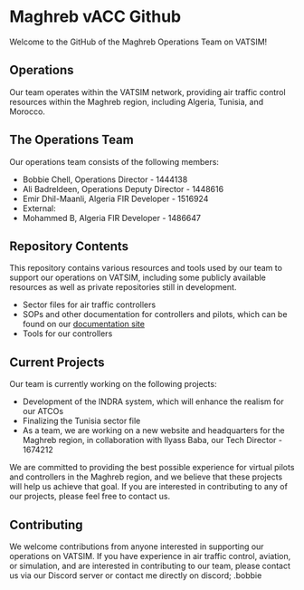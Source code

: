 # Maghreb vACC Github

Welcome to the GitHub of the Maghreb Operations Team on VATSIM!

## Operations

Our team operates within the VATSIM network, providing air traffic control resources within the Maghreb region, including Algeria, Tunisia, and Morocco.

## The Operations Team

Our operations team consists of the following members:

- Bobbie Chell, Operations Director - 1444138
- Ali Badreldeen, Operations Deputy Director - 1448616
- Emir Dhil-Maanli, Algeria FIR Developer - 1516924
- External:
- Mohammed B, Algeria FIR Developer - 1486647

## Repository Contents

This repository contains various resources and tools used by our team to support our operations on VATSIM, including some publicly available resources as well as private repositories still in development.

- Sector files for air traffic controllers
- SOPs and other documentation for controllers and pilots, which can be found on our [documentation site](https://docs.vatsim.ma/)
- Tools for our controllers

## Current Projects

Our team is currently working on the following projects:

- Development of the INDRA system, which will enhance the realism for our ATCOs
- Finalizing the Tunisia sector file
- As a team, we are working on a new website and headquarters for the Maghreb region, in collaboration with Ilyass Baba, our Tech Director - 1674212

We are committed to providing the best possible experience for virtual pilots and controllers in the Maghreb region, and we believe that these projects will help us achieve that goal. If you are interested in contributing to any of our projects, please feel free to contact us.

## Contributing

We welcome contributions from anyone interested in supporting our operations on VATSIM. If you have experience in air traffic control, aviation, or simulation, and are interested in contributing to our team, please contact us via our Discord server or contact me directly on discord; .bobbie
